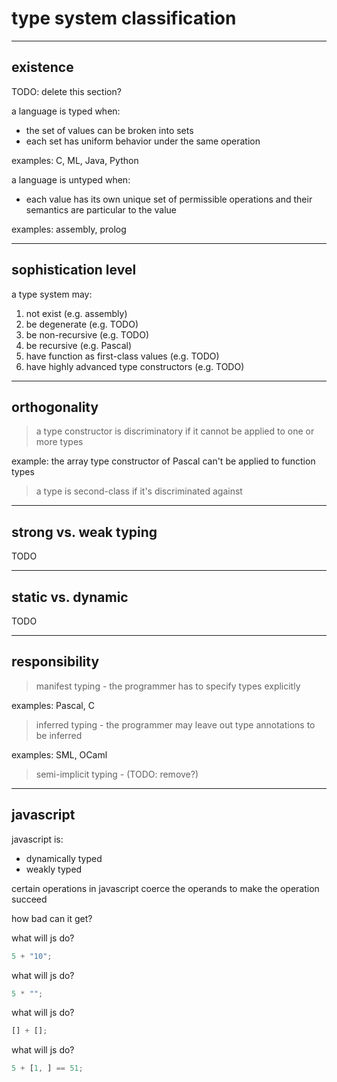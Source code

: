 # type system classification

---

## existence

TODO: delete this section?

<!--vert-->

a language is typed when:

* the set of values can be broken into sets
* each set has uniform behavior under the same operation

examples: C, ML, Java, Python

<!--vert-->

a language is untyped when:

* each value has its own unique set of permissible operations and their semantics are particular to the value

examples: assembly, prolog

---

## sophistication level

<!--vert-->

a type system may:

1. not exist (e.g. assembly)
2. be degenerate (e.g. TODO)
3. be non-recursive (e.g. TODO)
4. be recursive (e.g. Pascal)
5. have function as first-class values (e.g. TODO)
6. have highly advanced type constructors (e.g. TODO)

---

## orthogonality

<!--vert-->

> a type constructor is discriminatory if it cannot be applied to one or more types

example: the array type constructor of Pascal can't be applied to function types

<!--vert-->

> a type is second-class if it's discriminated against

---

## strong vs. weak typing

<!--vert-->

TODO

---

## static vs. dynamic

<!--vert-->

TODO

---

## responsibility

<!--vert-->

> manifest typing - the programmer has to specify types explicitly

examples: Pascal, C

<!--vert-->

> inferred typing - the programmer may leave out type annotations to be inferred

examples: SML, OCaml

<!--vert-->

> semi-implicit typing - (TODO: remove?)

---

## javascript

<!--vert--->

javascript is:

* dynamically typed
* weakly typed

<!--vert-->

certain operations in javascript coerce the operands to make the operation succeed

how bad can it get?

<!--vert-->

what will js do?

```javascript
5 + "10";
```
<!-- .element: data-thebe-executable-javascript -->

<!--vert-->

what will js do?

```javascript
5 * "";
```
<!-- .element: data-thebe-executable-javascript -->

<!--vert-->

what will js do?

```javascript
[] + [];
```
<!-- .element: data-thebe-executable-javascript -->

<!--vert-->

what will js do?

```javascript
5 + [1, ] == 51;
```
<!-- .element: data-thebe-executable-javascript -->
